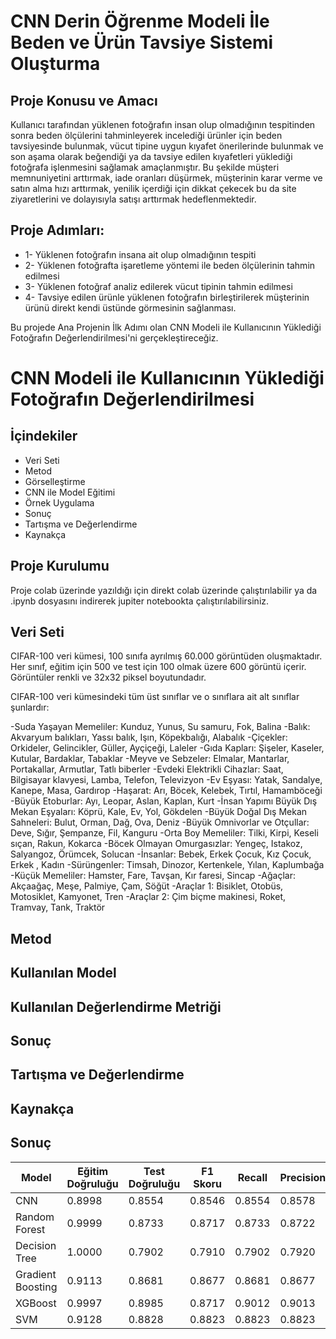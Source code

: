# CNN Derin Öğrenme Modeli İle Beden ve Ürün Tavsiye Sistemi Oluşturma

## Proje Konusu ve Amacı
Kullanıcı tarafından yüklenen fotoğrafın insan olup olmadığının tespitinden sonra beden ölçülerini tahminleyerek incelediği ürünler için beden tavsiyesinde bulunmak, vücut tipine uygun kıyafet önerilerinde bulunmak ve son aşama olarak beğendiği ya da tavsiye edilen kıyafetleri yüklediği fotoğrafa işlenmesini sağlamak amaçlanmıştır. Bu şekilde müşteri memnuniyetini arttırmak, iade oranları düşürmek, müşterinin karar verme ve satın alma hızı arttırmak, yenilik içerdiği için dikkat çekecek bu da site ziyaretlerini ve dolayısıyla satışı arttırmak hedeflenmektedir.

## Proje Adımları:

- 1- Yüklenen fotoğrafın insana ait olup olmadığının tespiti
- 2- Yüklenen fotoğrafta işaretleme yöntemi ile beden ölçülerinin tahmin edilmesi
- 3- Yüklenen fotoğraf analiz edilerek vücut tipinin tahmin edilmesi
- 4- Tavsiye edilen ürünle yüklenen fotoğrafın birleştirilerek müşterinin ürünü direkt kendi üstünde görmesinin sağlanması.

Bu projede Ana Projenin İlk Adımı olan CNN Modeli ile Kullanıcının Yüklediği Fotoğrafın Değerlendirilmesi'ni gerçekleştireceğiz.

# CNN Modeli ile Kullanıcının Yüklediği Fotoğrafın Değerlendirilmesi

## İçindekiler

- Veri Seti
- Metod
- Görselleştirme
- CNN ile Model Eğitimi
- Örnek Uygulama
- Sonuç
- Tartışma ve Değerlendirme
- Kaynakça

## Proje Kurulumu

Proje colab üzerinde yazıldığı için direkt colab üzerinde çalıştırılabilir ya da .ipynb dosyasını indirerek jupiter notebookta çalıştırılabilirsiniz.

## Veri Seti

CIFAR-100 veri kümesi, 100 sınıfa ayrılmış 60.000 görüntüden oluşmaktadır. Her sınıf, eğitim için 500 ve test için 100 olmak üzere 600 görüntü içerir. Görüntüler renkli ve 32x32 piksel boyutundadır.

CIFAR-100 veri kümesindeki tüm üst sınıflar ve o sınıflara ait alt sınıflar şunlardır:

-Suda Yaşayan Memeliler: Kunduz, Yunus, Su samuru, Fok, Balina
-Balık: Akvaryum balıkları, Yassı balık, Işın, Köpekbalığı, Alabalık
-Çiçekler: Orkideler, Gelincikler, Güller, Ayçiçeği, Laleler
-Gıda Kapları: Şişeler, Kaseler, Kutular, Bardaklar, Tabaklar
-Meyve ve Sebzeler: Elmalar, Mantarlar, Portakallar, Armutlar, Tatlı biberler
-Evdeki Elektrikli Cihazlar: Saat, Bilgisayar klavyesi, Lamba, Telefon, Televizyon
-Ev Eşyası: Yatak, Sandalye, Kanepe, Masa, Gardırop
-Haşarat: Arı, Böcek, Kelebek, Tırtıl, Hamamböceği
-Büyük Etoburlar: Ayı, Leopar, Aslan, Kaplan, Kurt
-İnsan Yapımı Büyük Dış Mekan Eşyaları: Köprü, Kale, Ev, Yol, Gökdelen
-Büyük Doğal Dış Mekan Sahneleri: Bulut, Orman, Dağ, Ova, Deniz
-Büyük Omnivorlar ve Otçullar: Deve, Sığır, Şempanze, Fil, Kanguru
-Orta Boy Memeliler: Tilki, Kirpi, Keseli sıçan, Rakun, Kokarca
-Böcek Olmayan Omurgasızlar: Yengeç, Istakoz, Salyangoz, Örümcek, Solucan
-İnsanlar: Bebek, Erkek Çocuk, Kız Çocuk, Erkek , Kadın
-Sürüngenler: Timsah, Dinozor, Kertenkele, Yılan, Kaplumbağa
-Küçük Memeliler: Hamster, Fare, Tavşan, Kır faresi, Sincap
-Ağaçlar: Akçaağaç, Meşe, Palmiye, Çam, Söğüt
-Araçlar 1: Bisiklet, Otobüs, Motosiklet, Kamyonet, Tren
-Araçlar 2: Çim biçme makinesi, Roket, Tramvay, Tank, Traktör

## Metod

## Kullanılan Model

## Kullanılan Değerlendirme Metriği
## Sonuç
## Tartışma ve Değerlendirme
## Kaynakça



## Sonuç

| Model | Eğitim Doğruluğu | Test Doğruluğu | F1 Skoru | Recall | Precision |
|----------|----------|----------|----------|----------|----------|
| CNN | 0.8998 | 0.8554 | 0.8546 | 0.8554 | 0.8578 |
| Random Forest | 0.9999 | 0.8733 | 0.8717 | 0.8733 | 0.8722 |
| Decision Tree | 1.0000 | 0.7902 | 0.7910 | 0.7902 | 0.7920 |
| Gradient Boosting | 0.9113 | 0.8681 | 0.8677 | 0.8681 | 0.8677 |
| XGBoost | 0.9997 | 0.8985 | 0.8717 | 0.9012 | 0.9013 |
| SVM | 0.9128 | 0.8828 | 0.8823 | 0.8823 | 0.8823 |
